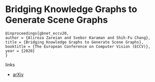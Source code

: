 # Bridging Knowledge Graphs to Generate Scene Graphs

```
@inproceedings{gbnet_eccv20,
author = {Alireza Zareian and Svebor Karaman and Shih-Fu Chang},
title = {Bridging Knowledge Graphs to Generate Scene Graphs},
booktitle = {The European Conference on Computer Vision (ECCV)},
year = {2020}
}
```

links
- [arXiv](https://arxiv.org/abs/2001.02314)

